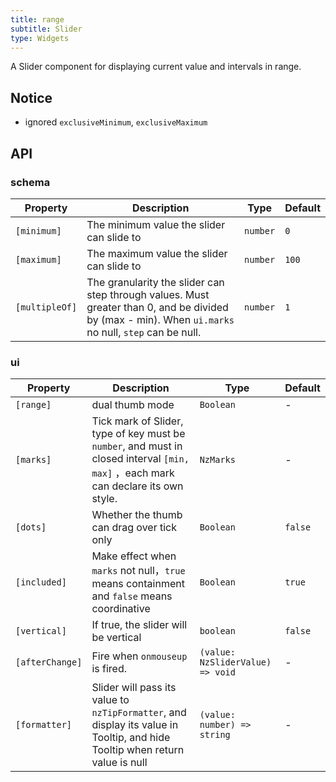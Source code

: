 ```yaml
---
title: range
subtitle: Slider
type: Widgets
---
```


A Slider component for displaying current value and intervals in range.

## Notice

- ignored `exclusiveMinimum`, `exclusiveMaximum`

## API

### schema

Property | Description | Type | Default
-------- | ----------- | ---- | -------
`[minimum]` | The minimum value the slider can slide to	| `number` | `0`
`[maximum]` | The maximum value the slider can slide to | `number` | `100`
`[multipleOf]` | The granularity the slider can step through values. Must greater than 0, and be divided by (max - min). When `ui.marks` no null, `step` can be null. | `number` | `1`

### ui

Property | Description | Type | Default
-------- | ----------- | ---- | -------
`[range]` | dual thumb mode | `Boolean` | -
`[marks]` | Tick mark of Slider, type of key must be `number`, and must in closed interval `[min, max]` ，each mark can declare its own style. | `NzMarks` | -
`[dots]` | Whether the thumb can drag over tick only | `Boolean` | `false`
`[included]` | Make effect when `marks` not null，`true` means containment and `false` means coordinative | `Boolean` | `true`
`[vertical]` | If true, the slider will be vertical | `boolean` | `false`
`[afterChange]` | Fire when `onmouseup` is fired. | `(value: NzSliderValue) => void` | -
`[formatter]` | Slider will pass its value to `nzTipFormatter`, and display its value in Tooltip, and hide Tooltip when return value is null | `(value: number) => string` | -
